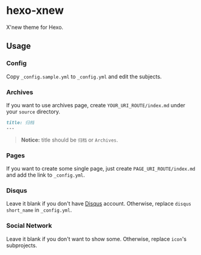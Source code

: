 # hexo-xnew

X'new theme for Hexo.

## Usage

### Config

Copy `_config.sample.yml` to `_config.yml` and edit the subjects.

### Archives

If you want to use archives page, create `YOUR_URI_ROUTE/index.md` under your `source` directory.

```markdown
title: 归档
---
```

> **Notice:** title should be `归档` or `Archives`.

### Pages

If you want to create some single page, just create `PAGE_URI_ROUTE/index.md` and add the link to `_config.yml`.

### Disqus

Leave it blank if you don't have [Disqus](https://disqus.com) account. Otherwise, replace `disqus short_name` in `_config.yml`.

### Social Network

Leave it blank if you don't want to show some. Otherwise, replace `icon`'s subprojects.
